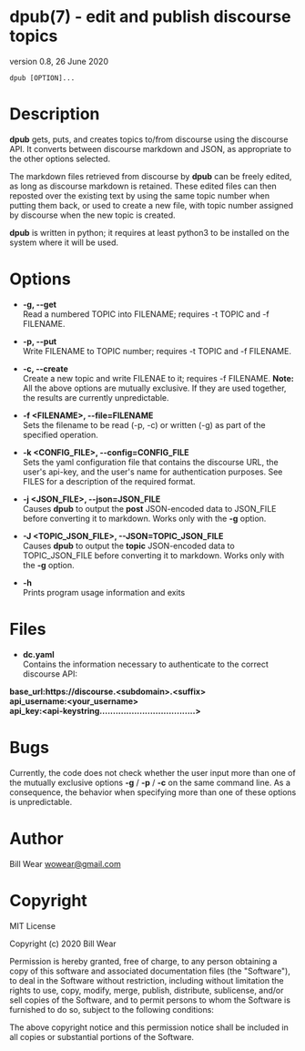 # dpub(7) - edit and publish discourse topics

version 0.8, 26 June 2020

```
dpub [OPTION]...
```

<a name="description"></a>

# Description

**dpub**
gets, puts, and creates topics to/from discourse using the discourse API. It
converts between discourse markdown and JSON, as appropriate to the other options
selected.

The markdown files retrieved from discourse by
**dpub**
can be freely edited, as long as discourse markdown is retained.
These edited files can then reposted over the existing text by using the same topic number when putting them back, or used to create a new file, with topic number assigned
by discourse when the new topic is created.

**dpub**
is written in python; it requires at least python3 to be installed on the system where it will be used.

<a name="options"></a>

# Options


* **-g, --get**  
  Read a numbered TOPIC into FILENAME; requires -t TOPIC and -f FILENAME.
* **-p, --put**  
  Write FILENAME to TOPIC number; requires -t TOPIC and -f FILENAME.
* **-c, --create**  
  Create a new topic and write FILENAE to it; requires -f FILENAME.
  **Note:**
  All the above options are mutually exclusive. If they are used together, the
  results are currently unpredictable.

* **-f &lt;FILENAME&gt;, --file=FILENAME**  
  Sets the filename to be read (-p, -c) or written (-g) as part of the specified
  operation.
* **-k &lt;CONFIG_FILE&gt;, --config=CONFIG_FILE**  
  Sets the yaml configuration file that contains the discourse URL, the user's api-key,
  and the user's name for authentication purposes.  See FILES for a description of the
  required format.
* **-j &lt;JSON_FILE&gt;, --json=JSON_FILE**  
  Causes
  **dpub**
  to output the
  **post**
  JSON-encoded data to JSON_FILE before converting it to markdown.  Works only with the
  **-g**
  option.


* **-J &lt;TOPIC_JSON_FILE&gt;, --JSON=TOPIC_JSON_FILE**  
  Causes
  **dpub**
  to output the
  **topic**
  JSON-encoded data to TOPIC_JSON_FILE before converting it to markdown.  Works only with the
  **-g**
  option.


* **-h**  
  Prints program usage information and exits

<a name="files"></a>

# Files


* **dc.yaml**  
  Contains the information necessary to authenticate to the correct discourse API:

**base_url:**https://discourse.&lt;subdomain&gt;.&lt;suffix&gt;  
**api_username:**&lt;your_username&gt;  
**api_key:**&lt;api-key**string....................................&gt;**

<a name="bugs"></a>

# Bugs

Currently, the code does not check whether the user input more than one of the mutually
exclusive options
**-g**
/
**-p**
/
**-c**
on the same command line.  As a consequence, the behavior when specifying more than one of these options is unpredictable.

<a name="author"></a>

# Author

Bill Wear [wowear@gmail.com](mailto:wowear@gmail.com)

<a name="copyright"></a>

# Copyright

MIT License

Copyright (c) 2020 Bill Wear


Permission is hereby granted, free of charge, to any person obtaining a copy
of this software and associated documentation files (the "Software"), to deal
in the Software without restriction, including without limitation the rights
to use, copy, modify, merge, publish, distribute, sublicense, and/or sell
copies of the Software, and to permit persons to whom the Software is
furnished to do so, subject to the following conditions:

The above copyright notice and this permission notice shall be included in
all copies or substantial portions of the Software.
